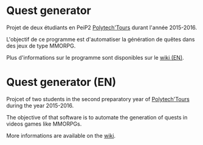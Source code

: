 # Quest generator
Projet de deux étudiants en PeiP2 [Polytech'Tours](http://intranet.polytech.univ-tours.fr/) durant l'année 2015-2016.

L'objectif de ce programme est d'automatiser la génération de quêtes dans des jeux de type MMORPG.

Plus d'informations sur le programme sont disponibles sur le [wiki (EN)](https://github.com/MrCraftCod/Quest-Generator/wiki).

# Quest generator (EN)
Projcet of two students in the second preparatory year of [Polytech'Tours](http://intranet.polytech.univ-tours.fr/) during the year 2015-2016.

The objective of that software is to automate the generation of quests in videos games like MMORPGs.

More informations are available on the [wiki](https://github.com/MrCraftCod/Quest-Generator/wiki).

